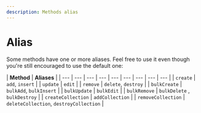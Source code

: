 ```yaml
---
description: Methods alias
---
```


# Alias

Some methods have one or more aliases. Feel free to use it even though you're still encouraged to use the default one:

| **Method** | **Aliases** |
| --- | --- | --- | --- | --- | --- | --- | --- | --- |
| `create` | `add`, `insert` |
| `update` | `edit` |
| `remove` | `delete`, `destroy` |
| `bulkCreate` | `bulkAdd`, `bulkInsert` |
| `bulkUpdate` | `bulkEdit` |
| `bulkRemove` | `bulkDelete` , `bulkDestroy` |
| `createCollection` | `addCollection` |
| `removeCollection` | `deleteCollection`, `destroyCollection` |

